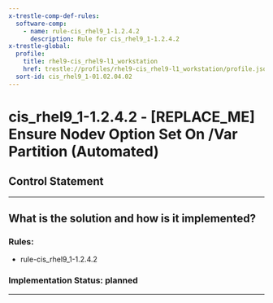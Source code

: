 ```yaml
---
x-trestle-comp-def-rules:
  software-comp:
    - name: rule-cis_rhel9_1-1.2.4.2
      description: Rule for cis_rhel9_1-1.2.4.2
x-trestle-global:
  profile:
    title: rhel9-cis_rhel9-l1_workstation
    href: trestle://profiles/rhel9-cis_rhel9-l1_workstation/profile.json
  sort-id: cis_rhel9_1-01.02.04.02
---
```


# cis_rhel9_1-1.2.4.2 - \[REPLACE_ME\] Ensure Nodev Option Set On /Var Partition (Automated)

## Control Statement

______________________________________________________________________

## What is the solution and how is it implemented?

<!-- For implementation status enter one of: implemented, partial, planned, alternative, not-applicable -->

<!-- Note that the list of rules under ### Rules: is read-only and changes will not be captured after assembly to JSON -->

<!-- Add control implementation description here for control: cis_rhel9_1-1.2.4.2 -->

### Rules:

  - rule-cis_rhel9_1-1.2.4.2

### Implementation Status: planned

______________________________________________________________________

